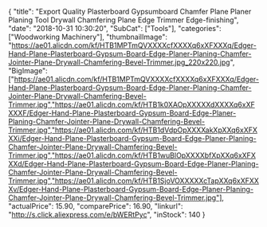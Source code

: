 {
	"title": "Export Quality Plasterboard Gypsumboard Chamfer Plane Planer Planing Tool Drywall Chamfering Plane Edge Trimmer Edge-finishing",
	"date": "2018-10-31 10:30:20",
	"SubCat": ["Tools"],
	"categories": ["Woodworking Machinery"],
	"thumbnailImage": "https://ae01.alicdn.com/kf/HTB1MPTmQVXXXXcfXXXXq6xXFXXXq/Edger-Hand-Plane-Plasterboard-Gypsum-Board-Edge-Planer-Planing-Chamfer-Jointer-Plane-Drywall-Chamfering-Bevel-Trimmer.jpg_220x220.jpg",
	"BigImage": ["https://ae01.alicdn.com/kf/HTB1MPTmQVXXXXcfXXXXq6xXFXXXq/Edger-Hand-Plane-Plasterboard-Gypsum-Board-Edge-Planer-Planing-Chamfer-Jointer-Plane-Drywall-Chamfering-Bevel-Trimmer.jpg","https://ae01.alicdn.com/kf/HTB1k0XAOpXXXXXdXXXXq6xXFXXXF/Edger-Hand-Plane-Plasterboard-Gypsum-Board-Edge-Planer-Planing-Chamfer-Jointer-Plane-Drywall-Chamfering-Bevel-Trimmer.jpg","https://ae01.alicdn.com/kf/HTB1dVdpOpXXXXakXpXXq6xXFXXXi/Edger-Hand-Plane-Plasterboard-Gypsum-Board-Edge-Planer-Planing-Chamfer-Jointer-Plane-Drywall-Chamfering-Bevel-Trimmer.jpg","https://ae01.alicdn.com/kf/HTB1wuBlOpXXXXbfXpXXq6xXFXXXd/Edger-Hand-Plane-Plasterboard-Gypsum-Board-Edge-Planer-Planing-Chamfer-Jointer-Plane-Drywall-Chamfering-Bevel-Trimmer.jpg","https://ae01.alicdn.com/kf/HTB1SjoVOXXXXXcTapXXq6xXFXXXv/Edger-Hand-Plane-Plasterboard-Gypsum-Board-Edge-Planer-Planing-Chamfer-Jointer-Plane-Drywall-Chamfering-Bevel-Trimmer.jpg"],
	"actualPrice": 15.90,
	"comparePrice": 16.90,
	"linkurl": "http://s.click.aliexpress.com/e/bWERtPyc",
	"inStock": 140
}
